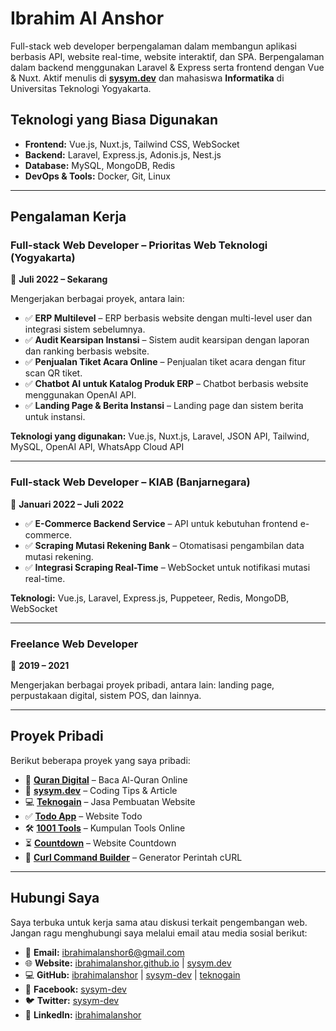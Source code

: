 # **Ibrahim Al Anshor**  

Full-stack web developer berpengalaman dalam membangun aplikasi berbasis API, website real-time, website interaktif, dan SPA. Berpengalaman dalam backend menggunakan Laravel & Express serta frontend dengan Vue & Nuxt. Aktif menulis di [__sysym.dev__](https://sysym.dev) dan mahasiswa __Informatika__ di Universitas Teknologi Yogyakarta.

## **Teknologi yang Biasa Digunakan**  

- **Frontend:** Vue.js, Nuxt.js, Tailwind CSS, WebSocket  
- **Backend:** Laravel, Express.js, Adonis.js, Nest.js  
- **Database:** MySQL, MongoDB, Redis
- **DevOps & Tools:** Docker, Git, Linux  

---  

## **Pengalaman Kerja**  

### **Full-stack Web Developer – Prioritas Web Teknologi (Yogyakarta)**  
📅 **Juli 2022 – Sekarang**  

Mengerjakan berbagai proyek, antara lain:

- ✅ **ERP Multilevel** – ERP berbasis website dengan multi-level user dan integrasi sistem sebelumnya.  
- ✅ **Audit Kearsipan Instansi** – Sistem audit kearsipan dengan laporan dan ranking berbasis website.  
- ✅ **Penjualan Tiket Acara Online** – Penjualan tiket acara dengan fitur scan QR tiket.  
- ✅ **Chatbot AI untuk Katalog Produk ERP** – Chatbot berbasis website menggunakan OpenAI API.  
- ✅ **Landing Page & Berita Instansi** – Landing page dan sistem berita untuk instansi.  

**Teknologi yang digunakan:** Vue.js, Nuxt.js, Laravel, JSON API, Tailwind, MySQL, OpenAI API, WhatsApp Cloud API

---  

### **Full-stack Web Developer – KIAB (Banjarnegara)**  
📅 **Januari 2022 – Juli 2022**  

- ✅ **E-Commerce Backend Service** – API untuk kebutuhan frontend e-commerce.  
- ✅ **Scraping Mutasi Rekening Bank** – Otomatisasi pengambilan data mutasi rekening.  
- ✅ **Integrasi Scraping Real-Time** – WebSocket untuk notifikasi mutasi real-time.

**Teknologi:** Vue.js, Laravel, Express.js, Puppeteer, Redis, MongoDB, WebSocket  

---  

### **Freelance Web Developer**  
📅 **2019 – 2021**  

Mengerjakan berbagai proyek pribadi, antara lain: landing page, perpustakaan digital, sistem POS, dan lainnya.  

---  

## **Proyek Pribadi**  

Berikut beberapa proyek yang saya pribadi:  

- 📖 **[Quran Digital](https://qurandigital.online)** – Baca Al-Quran Online  
- 📝 **[sysym.dev](https://sysym.dev)** – Coding Tips & Article  
- 💻 **[Teknogain](https://teknogain.com)** – Jasa Pembuatan Website
- ✅ **[Todo App](https://sysym.dev/todo)** – Website Todo  
- 🛠 **[1001 Tools](https://sysym.dev/1001-tools)** – Kumpulan Tools Online  
- ⏳ **[Countdown](https://sysym-dev.github.io/countdown)** – Website Countdown  
- 📜 **[Curl Command Builder](https://ibrahimalanshor.github.io/curl-command-builder)** – Generator Perintah cURL

---  

## **Hubungi Saya**  

Saya terbuka untuk kerja sama atau diskusi terkait pengembangan web. Jangan ragu menghubungi saya melalui email atau media sosial berikut:  

- 📧 **Email:** [ibrahimalanshor6@gmail.com](mailto:ibrahimalanshor6@gmail.com)  
- 🌐 **Website:** [ibrahimalanshor.github.io](https://ibrahimalanshor.github.io) | [sysym.dev](https://sysym.dev)  
- 💻 **GitHub:** [ibrahimalanshor](https://github.com/ibrahimalanshor) | [sysym-dev](https://github.com/sysym-dev) | [teknogain](https://github.com/teknogain)  
- 📘 **Facebook:** [sysym-dev](https://facebook.com/sysym.dev)  
- 🐦 **Twitter:** [sysym-dev](https://twitter.com/sysym_dev)  
- 🔗 **LinkedIn:** [ibrahimalanshor](https://www.linkedin.com/in/ibrahimalanshor)